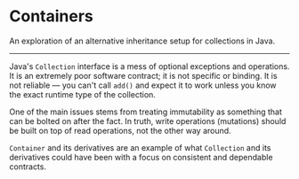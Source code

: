 # Containers

An exploration of an alternative inheritance setup for collections in Java.

---

Java's `Collection` interface is a mess of optional exceptions and operations.
It is an extremely poor software contract; it is not specific or binding.  It
is not reliable &mdash; you can't call `add()` and expect it to work unless
you know the exact runtime type of the collection.

One of the main issues stems from treating immutability as something that can
be bolted on after the fact.  In truth, write operations (mutations) should be
built on top of read operations, not the other way around.

`Container` and its derivatives are an example of what `Collection` and its
derivatives could have been with a focus on consistent and dependable
contracts.
